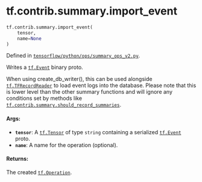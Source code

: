 <div itemscope itemtype="http://developers.google.com/ReferenceObject">
<meta itemprop="name" content="tf.contrib.summary.import_event" />
<meta itemprop="path" content="Stable" />
</div>

# tf.contrib.summary.import_event

``` python
tf.contrib.summary.import_event(
    tensor,
    name=None
)
```



Defined in [`tensorflow/python/ops/summary_ops_v2.py`](/code/stable/tensorflow/python/ops/summary_ops_v2.py).

Writes a <a href="../../../tf/Event.md"><code>tf.Event</code></a> binary proto.

When using create_db_writer(), this can be used alongside
<a href="../../../tf/TFRecordReader.md"><code>tf.TFRecordReader</code></a> to load event logs into the database. Please
note that this is lower level than the other summary functions and
will ignore any conditions set by methods like
<a href="../../../tf/contrib/summary/should_record_summaries.md"><code>tf.contrib.summary.should_record_summaries</code></a>.

#### Args:

* <b>`tensor`</b>: A <a href="../../../tf/Tensor.md"><code>tf.Tensor</code></a> of type `string` containing a serialized
    <a href="../../../tf/Event.md"><code>tf.Event</code></a> proto.
* <b>`name`</b>: A name for the operation (optional).


#### Returns:

The created <a href="../../../tf/Operation.md"><code>tf.Operation</code></a>.